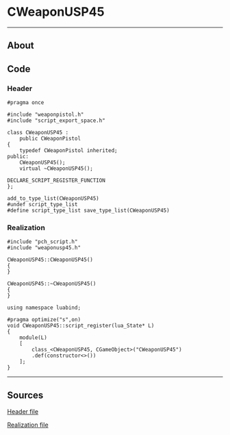 # CWeaponUSP45

___

## About



## Code

### Header

```C++,icon=.devicon-cplusplus-plain,filepath="src/xrGame/WeaponUSP45.h"
#pragma once

#include "weaponpistol.h"
#include "script_export_space.h"

class CWeaponUSP45 :
	public CWeaponPistol
{
	typedef CWeaponPistol inherited;
public:
	CWeaponUSP45();
	virtual ~CWeaponUSP45();

DECLARE_SCRIPT_REGISTER_FUNCTION
};

add_to_type_list(CWeaponUSP45)
#undef script_type_list
#define script_type_list save_type_list(CWeaponUSP45)
```

### Realization

```C++,icon=.devicon-cplusplus-plain,filepath="src/xrGame/WeaponUSP45.cpp"
#include "pch_script.h"
#include "weaponusp45.h"

CWeaponUSP45::CWeaponUSP45()
{
}

CWeaponUSP45::~CWeaponUSP45()
{
}

using namespace luabind;

#pragma optimize("s",on)
void CWeaponUSP45::script_register(lua_State* L)
{
	module(L)
	[
		class_<CWeaponUSP45, CGameObject>("CWeaponUSP45")
		.def(constructor<>())
	];
}
```

___

## Sources

[Header file](https://bitbucket.org/anomalymod/xray-monolith/src/master/src/xrGame/WeaponUSP45.h)

[Realization file](https://bitbucket.org/anomalymod/xray-monolith/src/master/src/xrGame/WeaponUSP45.cpp)

